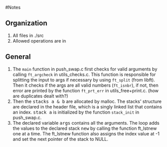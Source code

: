 #Notes

## Organization
1. All files in ./src
2. Allowed operations are in 
## General
1. The `main` function in push_swap.c first checks for valid arguments by calling `ft_argcheck` in utils_checks.c. This function is responsible for splitting the input to args if necessary by using `ft_split` (from libft). Then it checks if the args are all valid numbers (`ft_isnbr`), if not, then error are printed by the function `ft_prt_err` in utils_free+print.c. (how are duplicates dealt with?)
2. Then the <kbd>stacks a & b</kbd> are allocated by malloc. The stacks' structure are declared in the header file, which is a singly linked list that contains an index. <kbd>stack a</kbd> is initialized by the function `stack_init` in push_swap.c.
3. The declared variable <kbd>args</kbd> contains all the arguments. The loop adds the values to the declared stack <kbd>new</kbd> by calling the function ft_lstnew one at a time. The ft_lstnew function also assigns the index value at -1 and set the next pointer of the stack to NULL.